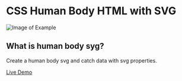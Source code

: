 # CSS Human Body HTML with SVG
![Image of Example](https://i.hizliresim.com/8NNbQ1.png)

## What is human body syg?
Create a human body svg and catch data with svg properties.

[Live Demo](https://maya-gans.shinyapps.io/human_body_app/)
